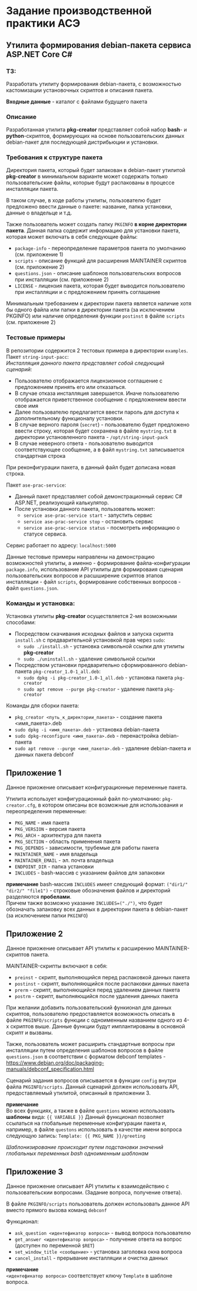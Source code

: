 # Задание производственной практики АСЭ
## Утилита формирования debian-пакета сервиса ASP.NET Core C\#

### ТЗ:
Разработать утилиту формирования debian-пакета, с возможностью кастомизации установочных
скриптов и описания пакета.

**Входные данные** - каталог с файлами будущего пакета

### Описание
Разработанная утилита **pkg-creator** представляет собой набор **bash**- и **python**-скриптов, формирующих
на основе пользовательских данных debian-пакет для последующей дистрибьюции и установки.

### Требования к структуре пакета
Директория пакета, который будет запакован в debian-пакет утилитой **pkg-creator** в минимальном
варианте может содержать только пользовательские файлы, которые будут распакованы в процессе
инсталляции пакета.

В таком случае, в ходе работы утилиты, пользователю будет предложено ввести данные о пакете:
название, папка установки, данные о владельце и т.д.

Также пользователь может создать папку `PKGINFO` **в корне директории пакета**.
Данная папка содержит информацию для установки пакета, которая может включать в себя следующие
файлы:
- `package-info` - переопределение параметров пакета по умолчанию (см. приложение 1)
- `scripts` - описание функций для расширения MAINTAINER скриптов (см. приложение 2)
- `questions.json` - описание шаблонов пользовательских вопросов при инсталляции (см. приложение 2)
- `LICENSE` - лицензия пакета, которая будет выводится пользователю при инсталляции и с предложением принять соглашение

Минимальным требованием к директории пакета является наличие хотя бы одного файла или папки в директории
пакета (за исключением PKGINFO) или наличие определения функции `postinst` в файле `scripts`
(см. приложение 2)

### Тестовые примеры
В репозитории содержится 2 тестовых примера в директории `examples`.\
Пакет `string-input-pacc`:\
*Инсталляция данного пакета представляет собой следующий сценарий:*
- Пользователю отображается лицензионное соглашение с предложением принять его или отказаться.
- В случае отказа инсталляция завершается. Иначе пользователю отображается приветственное сообщение с предложением
  ввести свое имя
- Далее пользователю предлагается ввести пароль для доступа к дополнительному функционалу установки.
- В случае верного пароля (`secret`) - пользователю будет предложено ввести строку, которая будет сохранена
в файле `mystring.txt` в директории установленного пакета - `/opt/string-input-pack`
- В случае неверного ответа - пользователю выводится соответствующее сообщение, а в файл `mystring.txt` записывается
  стандартная строка
  
При реконфигурации пакета, в данный файл будет дописана новая строка.

Пакет `ase-prac-service`:
- Данный пакет представляет собой демонстрационный сервис C# ASP.NET, реализующий калькулятор.
- После установки данного пакета, пользователь может:
  - `service ase-prac-service start` - запустить сервис
  - `service ase-prac-service stop` - остановить сервис
  - `service ase-prac-service status` - посмотреть информацию о статусе сервиса.

Сервис работает по адресу: `localhost:5000`

Данные тестовые примеры направлены на демонстрацию возможностей утилиты, а именно - формирование
файла-конфигурации `package.info`, использование API утилиты для формироваия сценария пользовательских
вопросов и расшширение скриптов этапов инсталляции - файл `scripts`, формирование собственных вопросов -
файл `questions.json`.

### Команды и установка:
Установка утилиты **pkg-creator** осуществляется 2-мя возможными способами:
- Посредством скачивания исходных файлов и запуска скрипта `install.sh` с
  предварительной установкой прав через `sudo`:
  - `sudo ./install.sh` - установка символьной ссылки для утилиты **pkg-creator**
  - `sudo ./uninstall.sh` - удаление символьной ссылки
- Посредством установки предварительно сформированного debian-пакета `pkg-creator_1.0-1_all.deb`:
  - `sudo dpkg -i pkg-creator_1.0-1_all.deb` - установка пакета `pkg-creator`
  - `sudo apt remove --purge pkg-creator` - удаление пакета `pkg-creator`

Команды для сборки пакета:
- `pkg_creator <путь_к_директории_пакета>` - создание пакета <имя_пакета>.deb
- `sudo dpkg -i <имя_пакета>.deb` - установка debian-пакета
- `sudo dpkg-reconfigure <имя_пакета>.deb` - перенастройка debian-пакета
- `sudo apt remove --purge <имя_пакета>.deb` - удаление debian-пакета и данных пакета debconf

## Приложение 1
Данное приожение описывает конфигурационные переменные пакета.

Утилита использует конфигурационный файл по-умолчанию: `pkg-creator.cfg`, в котором описаны все
возможные для использования и переопределения переменные:
- `PKG_NAME` - имя пакета
- `PKG_VERSION` - версия пакета
- `PKG_ARCH` - архитектура для пакета
- `PKG_SECTION` - область применения пакета
- `PKG_DEPENDS` - зависимости, трубемые для работы пакета
- `MAINTAINER_NAME` - имя владельца
- `MAINTAINER_EMAIL` - эл. почта владельца
- `ENDPOINT_DIR` - папка установки
- `INCLUDES` - bash-массив с указанием файлов для запаковки

**примечание**
bash-массив `INCLUDES` имеет следующий формат: `("dir1/" "dir2/" "file1")` - строковые обозначения
файлов и директорий разделяются **пробелами**.\
Причем  также возможно указание `INCLUDES=("./")`, что будет обозначать запаковку всех данных в
директории пакета в debian-пакет (за исключением папки `PKGINFO`) 

## Приложение 2
Данное приожение описывает API утилиты к расширению MAINTAINER-скриптов пакета.

MAINTAINER-скрипты включают в себя:   

- `preinst` - скрипт, выполняющийся перед распаковкой данных пакета 
- `postinst` - скрипт, выполняющийся после распаковки данных пакета
- `prerm` - скрипт, выполняющийся перед удалением данных пакета
- `postrm` - скрипт, выполняющийся после удаления данных пакета

При желании добавить пользовательский функионал для данных скриптов, пользователю предоставляется
возможность описать в файле `PKGINFO/scripts` функции с одноименным названием одного из 4-х скриптов выше.
Данные функции будут имплантированы в основной скрипт и вызваны.

Также, пользователь может расширить стандартные вопросы при инсталляции путем определения
шаблонов вопросов в файле `questions.json` в соответствии с форматом debconf templates - 
https://www.debian.org/doc/packaging-manuals/debconf_specification.html

Сценарий задания вопросов описывается в функции `config` внутри файла `PKGINFO/scripts`.
Данный сценарий должен использовать API, предоставляемый утилитой, описанный в приложении 3.

**примечание**\
Во всех функциях, а также в файле `questions` можно использовать **шаблоны** вида: `{{ VARIABLE }}`
Данный функционал позволяет ссылаться на глобальные переменные конфигурации пакета и, например,
в файле `questons` использовать в качестве имени вопроса следующую запись: `Template: {{ PKG_NAME }}/greeting`

*Шаблонизирование происходит путем подстановки значений глобальных переменных bash одноименным шаблонам*

## Приложение 3
Данное приожение описывает API утилиты к взаимодействию с пользовательскии вопросами.
(Задание вопроса, получение ответа).

В файле `PKGINFO/scripts` пользователь должен использовать данное API вместо прямого вызова
команд `debconf`

Функционал:
- `ask_question <идентефикатор вопроса>` - вывод вопроса пользователю 
- `get_answer <идентефикатор вопроса>` - получение ответа на вопрос (доступен по переменной `$RET`)
- `set_window_title <сообщение>` - установка заголовка окна вопроса
- `cancel_install` - прерывание инсталляции и очистка данных

**примечание**\
`<идентефикатор вопроса>` соответствует ключу `Template` в шаблоне вопроса.
